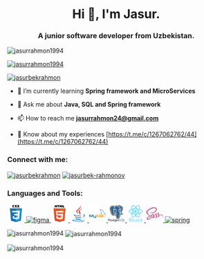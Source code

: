 <h1 align="center">Hi 👋, I'm Jasur.</h1>
<h3 align="center">A junior software developer from Uzbekistan.</h3>

<p align="left"> <img src="https://komarev.com/ghpvc/?username=jasurrahmon1994&label=Profile%20views&color=0e75b6&style=flat" alt="jasurrahmon1994" /> </p>

<p align="left"> <a href="https://github.com/ryo-ma/github-profile-trophy"><img src="https://github-profile-trophy.vercel.app/?username=jasurrahmon1994" alt="jasurrahmon1994" /></a> </p>

<p align="left"> <a href="https://twitter.com/jasurbekrahmon" target="blank"><img src="https://img.shields.io/twitter/follow/jasurbekrahmon?logo=twitter&style=for-the-badge" alt="jasurbekrahmon" /></a> </p>

- 🌱 I’m currently learning **Spring framework and MicroServices**

- 💬 Ask me about **Java, SQL and Spring framework**

- 📫 How to reach me **jasurrahmon24@gmail.com**

- 📄 Know about my experiences [https://t.me/c/1267062762/44](https://t.me/c/1267062762/44)

<h3 align="left">Connect with me:</h3>
<p align="left">
<a href="https://twitter.com/jasurbekrahmon" target="blank"><img align="center" src="https://raw.githubusercontent.com/rahuldkjain/github-profile-readme-generator/master/src/images/icons/Social/twitter.svg" alt="jasurbekrahmon" height="30" width="40" /></a>
<a href="https://linkedin.com/in/jasurbek-rahmonov" target="blank"><img align="center" src="https://raw.githubusercontent.com/rahuldkjain/github-profile-readme-generator/master/src/images/icons/Social/linked-in-alt.svg" alt="jasurbek-rahmonov" height="30" width="40" /></a>
</p>

<h3 align="left">Languages and Tools:</h3>
<p align="left"> <a href="https://www.w3schools.com/css/" target="_blank" rel="noreferrer"> <img src="https://raw.githubusercontent.com/devicons/devicon/master/icons/css3/css3-original-wordmark.svg" alt="css3" width="40" height="40"/> </a> <a href="https://www.figma.com/" target="_blank" rel="noreferrer"> <img src="https://www.vectorlogo.zone/logos/figma/figma-icon.svg" alt="figma" width="40" height="40"/> </a> <a href="https://www.w3.org/html/" target="_blank" rel="noreferrer"> <img src="https://raw.githubusercontent.com/devicons/devicon/master/icons/html5/html5-original-wordmark.svg" alt="html5" width="40" height="40"/> </a> <a href="https://www.java.com" target="_blank" rel="noreferrer"> <img src="https://raw.githubusercontent.com/devicons/devicon/master/icons/java/java-original.svg" alt="java" width="40" height="40"/> </a> <a href="https://www.mysql.com/" target="_blank" rel="noreferrer"> <img src="https://raw.githubusercontent.com/devicons/devicon/master/icons/mysql/mysql-original-wordmark.svg" alt="mysql" width="40" height="40"/> </a> <a href="https://www.postgresql.org" target="_blank" rel="noreferrer"> <img src="https://raw.githubusercontent.com/devicons/devicon/master/icons/postgresql/postgresql-original-wordmark.svg" alt="postgresql" width="40" height="40"/> </a> <a href="https://reactjs.org/" target="_blank" rel="noreferrer"> <img src="https://raw.githubusercontent.com/devicons/devicon/master/icons/react/react-original-wordmark.svg" alt="react" width="40" height="40"/> </a> <a href="https://sass-lang.com" target="_blank" rel="noreferrer"> <img src="https://raw.githubusercontent.com/devicons/devicon/master/icons/sass/sass-original.svg" alt="sass" width="40" height="40"/> </a> <a href="https://spring.io/" target="_blank" rel="noreferrer"> <img src="https://www.vectorlogo.zone/logos/springio/springio-icon.svg" alt="spring" width="40" height="40"/> </a> </p>

<p><img align="left" src="https://github-readme-stats.vercel.app/api/top-langs?username=jasurrahmon1994&show_icons=true&locale=en&layout=compact" alt="jasurrahmon1994" /></p>

<p>&nbsp;<img align="center" src="https://github-readme-stats.vercel.app/api?username=jasurrahmon1994&show_icons=true&locale=en" alt="jasurrahmon1994" /></p>

<p><img align="center" src="https://github-readme-streak-stats.herokuapp.com/?user=jasurrahmon1994&" alt="jasurrahmon1994" /></p>
